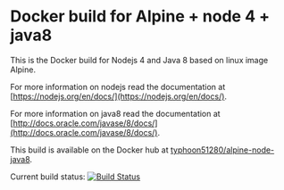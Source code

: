 Docker build for Alpine + node 4 + java8
==============================================

This is the Docker build for Nodejs 4 and Java 8 based on linux image Alpine.

For more information on nodejs read the documentation at [https://nodejs.org/en/docs/](https://nodejs.org/en/docs/).

For more information on java8 read the documentation at [http://docs.oracle.com/javase/8/docs/](http://docs.oracle.com/javase/8/docs/).

This build is available on the Docker hub at [typhoon51280/alpine-node-java8](https://hub.docker.com/r/typhoon51280/alpine-node-java8/).

Current build status: [![Build Status](https://circleci.com/gh/typhoon51280/alpine-node-java8/tree/master.svg?style=shield&circle-token=fc712d6253e15eb5479cf374783551e1a26f58e8)](https://circleci.com/gh/typhoon51280/alpine-node-java8)